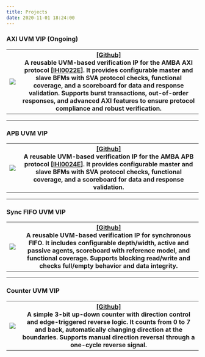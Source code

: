 ```yaml
---
title: Projects
date: 2020-11-01 18:24:00
---
```


### AXI UVM VIP (Ongoing)

<div
    class = "projectBox">
  <table>
    <tr>
      <th
        class = "imageColumn">
            <img src = "AXI.png"
            class = "projectImg">
          </a>
      </th>
      <th class="textColumn">
        <div class="myLink">
          <a href="https://github.com/PKhuang-TW/pkhuang_axi_vip" target="_blank">[Github]</a>
        </div>
        <div class="description">
          A reusable UVM-based verification IP for the AMBA AXI protocol [<a href="https://developer.arm.com/documentation/ihi0022/e/?lang=en" target="_blank">IHI0022E</a>]. It provides configurable master and slave BFMs with SVA protocol checks, functional coverage, and a scoreboard for data and response validation. Supports burst transactions, out-of-order responses, and advanced AXI features to ensure protocol compliance and robust verification.
        </div>
      </th>
    </tr>
  </table>
</div>

---

### APB UVM VIP

<div
    class = "projectBox">
  <table>
    <tr>
      <th
        class = "imageColumn">
            <img src = "APB.png"
            class = "projectImg">
          </a>
      </th>
      <th class="textColumn">
        <div class="myLink">
          <a href="https://github.com/PKhuang-TW/pkhuang_apb_vip" target="_blank">[Github]</a>
        </div>
        <div class="description">
          A reusable UVM-based verification IP for the AMBA APB protocol [<a href="https://developer.arm.com/documentation/ihi0024/e/" target="_blank">IHI0024E</a>]. It provides configurable <strong>master and slave BFMs with SVA protocol checks, functional coverage, and a scoreboard for data and response validation</strong>.
        </div>
      </th>
    </tr>
  </table>
</div>

---



### Sync FIFO UVM VIP

<div
    class = "projectBox">
  <table>
    <tr>
      <th
        class = "imageColumn">
            <img src = "SyncFIFO.png"
            class = "projectImg">
          </a>
      </th>
      <th class="textColumn">
        <div class="myLink">
          <a href="https://github.com/PKhuang-TW/pkhuang_sync_fifo_vip" target="_blank">[Github]</a>
        </div>
        <div class="description">
          A reusable UVM-based verification IP for synchronous FIFO. It includes configurable depth/width,
          <strong>active and passive agents, scoreboard with reference model, and functional coverage</strong>.
          Supports blocking read/write and checks full/empty behavior and data integrity.
        </div>
      </th>
    </tr>
  </table>
</div>

---

### Counter UVM VIP
<div
    class = "projectBox">
  <table>
    <tr>
      <th
        class = "imageColumn">
            <img src = "counter.png"
            class = "projectImg">
          </a>
      </th>
      <th class="textColumn">
        <div class="myLink">
          <a href="https://github.com/PKhuang-TW/pkhuang_up_down_counter_vip" target="_blank">[Github]</a>
        </div>
        <div class="description">
          A simple 3-bit up-down counter with direction control and edge-triggered reverse logic. It counts from 0 to 7 and back, automatically changing direction at the boundaries. Supports manual direction reversal through a one-cycle reverse signal.
        </div>
      </th>
    </tr>
  </table>
</div>

<!-- ---
### [Multi-Style Semantic Style Transfer](/MultiStyleNST/)

<div
    class = "projectBox">
  <table>
    <tr>
      <th
        class = "imageColumn">
            <img src = "MultiStyleNST.png"
            class = "projectImg">
          </a>
      </th>
      <th
        class = "textColumn">
            This project is aimed to transfer different semantic objects in one image into different styles. We use pretrained semantic segmentation model (DeepLab-V3) to get the foregound and backgound region, and apply style transfer on different style for each region. In addition to style loss and content loss in traditional neural style transfer, we futher add style-blending loss and total variance loss to make the result more harmony when blending very different style. Also, we provide custom control of blending effect. 
      </th>
    </tr>
  </table>
</div>

---

### [Enchanter](/Enchanter/)

<div
    class = "projectBox">
  <table>
    <tr>
      <th
        class = "imageColumn">
            <img src = "Enchanter.png" width="800"
            class = "projectImg">
          </a>
      </th>
      <th
        class = "textColumn">
            This is a <b>Multiplayer VR Game</b> with <b>Gesture Recognition</b>. Players fight against each other by casting magic spells drew by their VR controller. Enchanter is developed on HTC VIVE, and <a href="https://www.photonengine.com/zh-TW/Photon">Photon</a> is used to synchronize the connection. A CNN model is trained to recognize gestures, with five spell symbols and one noise category. We have designed a total of nine skills, each of which has its own characteristics. Players can choose five corresponding spell symbols in the lobby. In addition, in order to prevent dizziness when the player moves in the game, we narrowed the field of view when the user turns his head or moves in the game.
      </th>
    </tr>
  </table>
</div>

---

### [Love is in the Air](https://bldpiqo.wixsite.com/ucidgroup1)

<div
    class = "projectBox">
  <table>
    <tr>
      <th
        class = "imageColumn">
            <img src = "Love-is-in-the-Air.jpg"
            class = "projectImg">
          </a>
      </th>
      <th
        class = "textColumn">
            Couples tend to meetup regularly to maintain the relationship, and to keep in touch. Some of them might be disappointed by the distance or meetup frequency. We’d like to build the network to support these relationships, make them feel secure in the relationship. We conduct an interview and build up an affinity wall to narrow down to several key findings. A <b>Mouse</b> for couples is our design solution after creating personas. Finally, an usability test is conducted to evaluate our system.
      </th>
    </tr>
  </table>
</div>

---

### [Music Box](/MusicBox/)

<div
    class = "projectBox">
  <table>
    <tr>
      <th
        class = "imageColumn">
        <img src = "MusicBox.jpg"
            class = "projectImg">
      </th>
      <th
        class = "textColumn">
            This is a <b>Self-Made Music Box</b> built with Arduino. Music will be read through SD module (LC-SD) and output by a 8-Ohm 2W speaker. Buttons on the box supports <b>Play/Stop, Next/Previous</b> LCD was prepared to show music name. However, the LCD module doesn't support Traditional Chinese output, so the LCD was not implemented in this project finally.
      </th>
    </tr>
  </table>
</div>

---


### [CoinForest](/CoinForest/)
<div
    class = "projectBox">
  <table>
    <tr>
      <th
        class = "imageColumn">
        <img src = "CoinForest.png"
            class = "projectImg">
      </th>
      <th
        class = "textColumn">
            This is a <b>PC Game</b> built by Unity 3D. There are 10 coins in the world, player can either play again or exit after collecting all the coins. <I>Due to the computer performance is not very good, the recorded video is a bit lag, but there is no such phenomenon when playing.</I>
      </th>
    </tr>
  </table>
</div>


---



### [iRing](/iRing/)

<div
    class = "projectBox">
  <table>
    <tr>
      <th
        class = "imageColumn">
        <img src = "iRing.jpg"
            class = "projectImg">
      </th>
      <th
        class = "textColumn">
            This is a intelligent ring using <b>Infrared Reflection</b>. 4 IR sensors are attached on the 3D-printed Ring. Data from each sensor were collected in four states and was used to recognize current states in real time. The states are determined by the distance between finger and ring since the result will be different in each situation. Arduino and Python are used to collect data; Processing is used to build the interface.
      </th>
    </tr>
  </table>
</div>


---


### [HappyDancing](/HappyDancing/)
<div
    class = "projectBox">
  <table>
    <tr>
      <th
        class = "imageColumn">
        <img src = "HappyDancing.png"
            class = "projectImg">
      </th>
      <th
        class = "textColumn">
            Two AR character are assigned to two QR codes in this project, and will dance to each other while they meet in AR world. Dancing animation and music will begin when they start dancing.
      </th>
    </tr>
  </table>
</div> -->